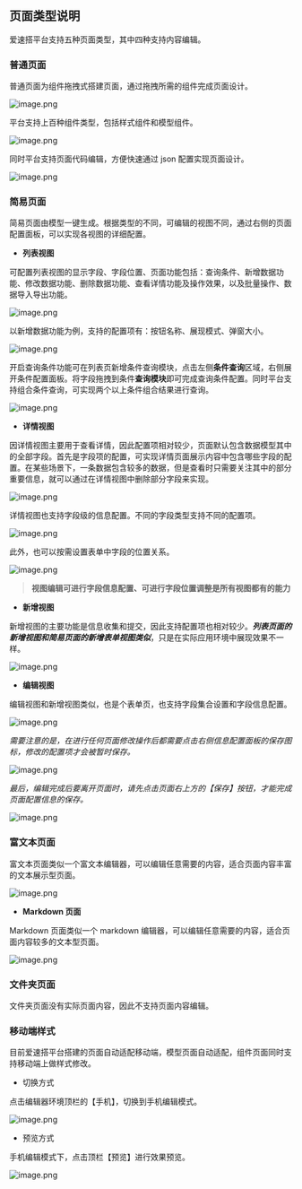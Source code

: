 ## 页面类型说明

爱速搭平台支持五种页面类型，其中四种支持内容编辑。

### 普通页面

普通页面为组件拖拽式搭建页面，通过拖拽所需的组件完成页面设计。

![image.png](../../static/img/操作指南/页面设计/页面类型说明/image_df9645e.png)

平台支持上百种组件类型，包括样式组件和模型组件。

![image.png](../../static/img/操作指南/页面设计/页面类型说明/image_2858aa6.png)

同时平台支持页面代码编辑，方便快速通过 json 配置实现页面设计。

![image.png](../../static/img/操作指南/页面设计/页面类型说明/image_f0194de.png)

### 简易页面

简易页面由模型一键生成。根据类型的不同，可编辑的视图不同，通过右侧的页面配置面板，可以实现各视图的详细配置。

- **列表视图**

可配置列表视图的显示字段、字段位置、页面功能包括：查询条件、新增数据功能、修改数据功能、删除数据功能、查看详情功能及操作效果，以及批量操作、数据导入导出功能。

![image.png](../../static/img/操作指南/页面设计/页面类型说明/image_989e183.png)

以新增数据功能为例，支持的配置项有：按钮名称、展现模式、弹窗大小。

![image.png](../../static/img/操作指南/页面设计/页面类型说明/image_76b7414.png)

开启查询条件功能可在列表页新增条件查询模块，点击左侧**条件查询**区域，右侧展开条件配置面板。将字段拖拽到条件**查询模块**即可完成查询条件配置。同时平台支持组合条件查询，可实现两个以上条件组合结果进行查询。

![image.png](../../static/img/操作指南/页面设计/页面类型说明/image_b40d106.png)

- **详情视图**

因详情视图主要用于查看详情，因此配置项相对较少，页面默认包含数据模型其中的全部字段。首先是字段项的配置，可实现详情页面展示内容中包含哪些字段的配置。在某些场景下，一条数据包含较多的数据，但是查看时只需要关注其中的部分重要信息，就可以通过在详情视图中删除部分字段来实现。

![image.png](../../static/img/操作指南/页面设计/页面类型说明/image_c1c8694.png)

详情视图也支持字段级的信息配置。不同的字段类型支持不同的配置项。

![image.png](../../static/img/操作指南/页面设计/页面类型说明/image_8ac283d.png)

此外，也可以按需设置表单中字段的位置关系。

![image.png](../../static/img/操作指南/页面设计/页面类型说明/image_da87700.png)

> **视图编辑可进行字段信息配置、可进行字段位置调整是所有视图都有的能力**

- **新增视图**

新增视图的主要功能是信息收集和提交，因此支持配置项也相对较少。**_列表页面的新增视图和简易页面的新增表单视图类似_**，只是在实际应用环境中展现效果不一样。

![image.png](../../static/img/操作指南/页面设计/页面类型说明/image_ed144af.png)

- **编辑视图**

编辑视图和新增视图类似，也是个表单页，也支持字段集合设置和字段信息配置。

![image.png](../../static/img/操作指南/页面设计/页面类型说明/image_f77c31b.png)

_需要注意的是，在进行任何页面修改操作后都需要点击右侧信息配置面板的保存图标，修改的配置项才会被暂时保存。_

![image.png](../../static/img/操作指南/页面设计/页面类型说明/image_1de02a1.png)

_最后，编辑完成后要离开页面时，请先点击页面右上方的【保存】按钮，才能完成页面配置信息的保存。_

![image.png](../../static/img/操作指南/页面设计/页面类型说明/image_5c2bd32.png)

### 富文本页面

富文本页面类似一个富文本编辑器，可以编辑任意需要的内容，适合页面内容丰富的文本展示型页面。

![image.png](../../static/img/操作指南/页面设计/页面类型说明/image_1c33b34.png)

- **Markdown 页面**

Markdown 页面类似一个 markdown 编辑器，可以编辑任意需要的内容，适合页面内容较多的文本型页面。

![image.png](../../static/img/操作指南/页面设计/页面类型说明/image_ca3ac82.png)

### 文件夹页面

文件夹页面没有实际页面内容，因此不支持页面内容编辑。

### 移动端样式

目前爱速搭平台搭建的页面自动适配移动端，模型页面自动适配，组件页面同时支持移动端上做样式修改。

- 切换方式

点击编辑器环境顶栏的【手机】，切换到手机编辑模式。

![image.png](../../static/img/操作指南/页面设计/页面类型说明/image_c4fba5c.png)

- 预览方式

手机编辑模式下，点击顶栏【预览】进行效果预览。

![image.png](../../static/img/操作指南/页面设计/页面类型说明/image_ead195f.png)
